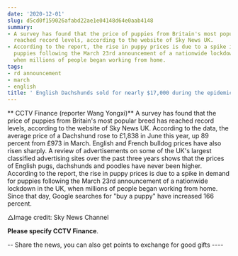 ```yaml
---
date: '2020-12-01'
slug: d5cd0f159026afabd22ae1e04148d64e0aab4148
summary:
- A survey has found that the price of puppies from Britain's most popular breed has
  reached record levels, according to the website of Sky News UK.
- According to the report, the rise in puppy prices is due to a spike in demand for
  puppies following the March 23rd announcement of a nationwide lockdown in the UK,
  when millions of people began working from home.
tags:
- rd announcement
- march
- english
title: ' English Dachshunds sold for nearly $17,000 during the epidemic, an 89% increase '
---
```


 ** CCTV Finance (reporter Wang Yongxi)**
A survey has found that the price of puppies from Britain's most popular breed has reached record levels, according to the website of Sky News UK. According to the data, the average price of a Dachshund rose to £1,838 in June this year, up 89 percent from £973 in March. English and French bulldog prices have also risen sharply. A review of advertisements on some of the UK's largest classified advertising sites over the past three years shows that the prices of English pugs, dachshunds and poodles have never been higher. According to the report, the rise in puppy prices is due to a spike in demand for puppies following the March 23rd announcement of a nationwide lockdown in the UK, when millions of people began working from home. Since that day, Google searches for "buy a puppy" have increased 166 percent.

△Image credit: Sky News Channel

 **Please specify CCTV Finance**.

-- Share the news, you can also get points to exchange for good gifts ----

 
        